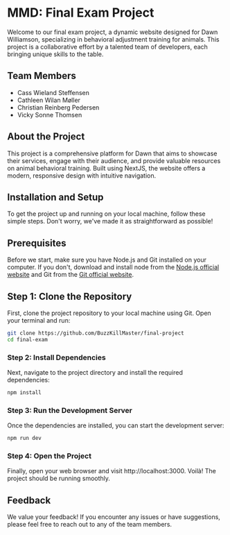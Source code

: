 # MMD: Final Exam Project
Welcome to our final exam project, a dynamic website designed for Dawn Williamson, specializing in behavioral adjustment training for animals. This project is a collaborative effort by a talented team of developers, each bringing unique skills to the table.


## Team Members
* Cass Wieland Steffensen
* Cathleen Wilan Møller
* Christian Reinberg Pedersen
* Vicky Sonne Thomsen


## About the Project
This project is a comprehensive platform for Dawn that aims to showcase their services, engage with their audience, and provide valuable resources on animal behavioral training. Built using NextJS, the website offers a modern, responsive design with intuitive navigation.


## Installation and Setup
To get the project up and running on your local machine, follow these simple steps. Don't worry, we've made it as straightforward as possible!


## Prerequisites
Before we start, make sure you have Node.js and Git installed on your computer.
If you don't, download and install node from the [Node.js official website](https://nodejs.org/en) and Git from the [Git official website](https://git-scm.com/downloads).


## Step 1: Clone the Repository
First, clone the project repository to your local machine using Git. Open your terminal and run:

```bash
git clone https://github.com/BuzzKillMaster/final-project
cd final-exam
```


### Step 2: Install Dependencies
Next, navigate to the project directory and install the required dependencies:

```bash
npm install
```


### Step 3: Run the Development Server
Once the dependencies are installed, you can start the development server:

```bash
npm run dev
```


### Step 4: Open the Project
Finally, open your web browser and visit http://localhost:3000. Voilà! The project should be running smoothly.


## Feedback
We value your feedback! If you encounter any issues or have suggestions, please feel free to reach out to any of the team members.